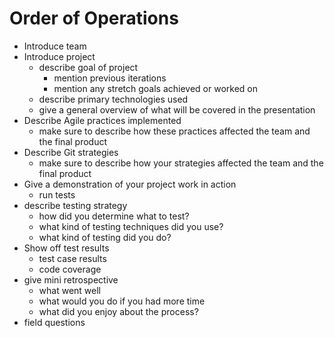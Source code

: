 # Order of Operations
- Introduce team
- Introduce project
    - describe goal of project
        - mention previous iterations
        - mention any stretch goals achieved or worked on
    - describe primary technologies used
    - give a general overview of what will be covered in the presentation
- Describe Agile practices implemented
    - make sure to describe how these practices affected the team and the final product
- Describe Git strategies
    - make sure to describe how your strategies affected the team and the final product
- Give a demonstration of your project work in action
    - run tests
- describe testing strategy
    - how did you determine what to test?
    - what kind of testing techniques did you use?
    - what kind of testing did you do?
- Show off test results
    - test case results
    - code coverage
- give mini retrospective
    - what went well
    - what would you do if you had more time
    - what did you enjoy about the process?
- field questions